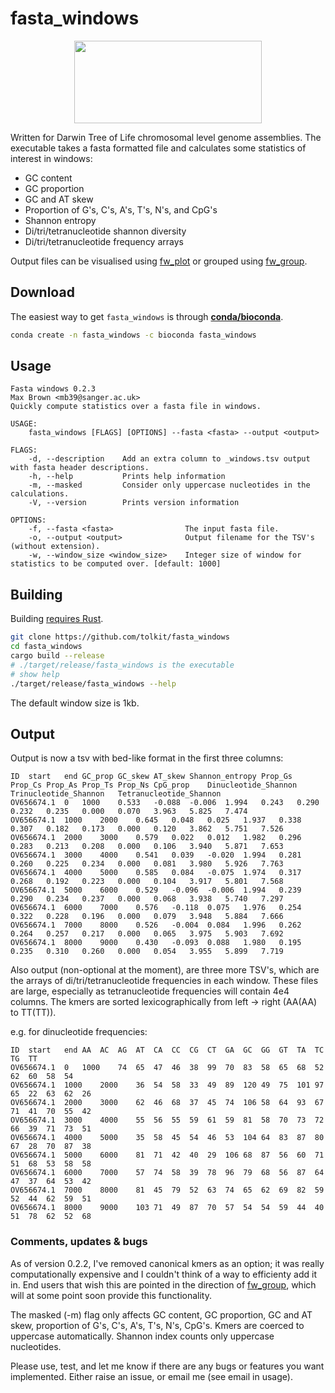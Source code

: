 # fasta_windows

<p align="center">
    <img width="300" height="132" src="https://www.sanger.ac.uk/wp-content/uploads/DToL-logo_notext-300x300.png">
</p>

Written for Darwin Tree of Life chromosomal level genome assemblies. The executable takes a fasta formatted file and calculates some statistics of interest in windows:

- GC content
- GC proportion
- GC and AT skew
- Proportion of G's, C's, A's, T's, N's, and CpG's
- Shannon entropy
- Di/tri/tetranucleotide shannon diversity
- Di/tri/tetranucleotide frequency arrays

Output files can be visualised using <a href="https://github.com/tolkit/fw_plot">fw_plot</a> or grouped using <a href="https://github.com/tolkit/fw_group">fw_group</a>.

## Download

The easiest way to get `fasta_windows` is through <b><a href="https://anaconda.org/bioconda/fasta_windows">conda/bioconda</a></b>.

```bash
conda create -n fasta_windows -c bioconda fasta_windows
```

## Usage

```
Fasta windows 0.2.3
Max Brown <mb39@sanger.ac.uk>
Quickly compute statistics over a fasta file in windows.

USAGE:
    fasta_windows [FLAGS] [OPTIONS] --fasta <fasta> --output <output>

FLAGS:
    -d, --description    Add an extra column to _windows.tsv output with fasta header descriptions.
    -h, --help           Prints help information
    -m, --masked         Consider only uppercase nucleotides in the calculations.
    -V, --version        Prints version information

OPTIONS:
    -f, --fasta <fasta>                The input fasta file.
    -o, --output <output>              Output filename for the TSV's (without extension).
    -w, --window_size <window_size>    Integer size of window for statistics to be computed over. [default: 1000]
```

## Building

Building <a href="https://www.rust-lang.org/tools/install">requires Rust</a>. 

```bash
git clone https://github.com/tolkit/fasta_windows
cd fasta_windows
cargo build --release
# ./target/release/fasta_windows is the executable
# show help
./target/release/fasta_windows --help
```

The default window size is 1kb.

## Output

Output is now a tsv with bed-like format in the first three columns:

```
ID	start	end	GC_prop	GC_skew	AT_skew	Shannon_entropy	Prop_Gs	Prop_Cs	Prop_As	Prop_Ts	Prop_Ns	CpG_prop	Dinucleotide_Shannon	Trinucleotide_Shannon	Tetranucleotide_Shannon
OV656674.1	0	1000	0.533	-0.088	-0.006	1.994	0.243	0.290	0.232	0.235	0.000	0.070	3.963	5.825	7.474
OV656674.1	1000	2000	0.645	0.048	0.025	1.937	0.338	0.307	0.182	0.173	0.000	0.120	3.862	5.751	7.526
OV656674.1	2000	3000	0.579	0.022	0.012	1.982	0.296	0.283	0.213	0.208	0.000	0.106	3.940	5.871	7.653
OV656674.1	3000	4000	0.541	0.039	-0.020	1.994	0.281	0.260	0.225	0.234	0.000	0.081	3.980	5.926	7.763
OV656674.1	4000	5000	0.585	0.084	-0.075	1.974	0.317	0.268	0.192	0.223	0.000	0.104	3.917	5.801	7.568
OV656674.1	5000	6000	0.529	-0.096	-0.006	1.994	0.239	0.290	0.234	0.237	0.000	0.068	3.938	5.740	7.297
OV656674.1	6000	7000	0.576	-0.118	0.075	1.976	0.254	0.322	0.228	0.196	0.000	0.079	3.948	5.884	7.666
OV656674.1	7000	8000	0.526	-0.004	0.084	1.996	0.262	0.264	0.257	0.217	0.000	0.065	3.975	5.903	7.692
OV656674.1	8000	9000	0.430	-0.093	0.088	1.980	0.195	0.235	0.310	0.260	0.000	0.054	3.955	5.899	7.719
```

Also output (non-optional at the moment), are three more TSV's, which are the arrays of di/tri/tetranucleotide frequencies in each window. These files are large, especially as tetranucleotide frequencies will contain 4e4 columns. The kmers are sorted lexicographically from left -> right (AA(AA) to TT(TT)).

e.g. for dinucleotide frequencies:

```
ID	start	end	AA	AC	AG	AT	CA	CC	CG	CT	GA	GC	GG	GT	TA	TC	TG	TT
OV656674.1	0	1000	74	65	47	46	38	99	70	83	58	65	68	52	62	60	58	54
OV656674.1	1000	2000	36	54	58	33	49	89	120	49	75	101	97	65	22	63	62	26
OV656674.1	2000	3000	62	46	68	37	45	74	106	58	64	93	67	71	41	70	55	42
OV656674.1	3000	4000	55	56	55	59	61	59	81	58	70	73	72	66	39	71	73	51
OV656674.1	4000	5000	35	58	45	54	46	53	104	64	83	87	80	67	28	70	87	38
OV656674.1	5000	6000	81	71	42	40	29	106	68	87	56	60	71	51	68	53	58	58
OV656674.1	6000	7000	57	74	58	39	78	96	79	68	56	87	64	47	37	64	53	42
OV656674.1	7000	8000	81	45	79	52	63	74	65	62	69	82	59	52	44	62	59	51
OV656674.1	8000	9000	103	71	49	87	70	57	54	54	59	44	40	51	78	62	52	68
```

### Comments, updates & bugs

As of version 0.2.2, I've removed canonical kmers as an option; it was really computationally expensive and I couldn't think of a way to efficienty add it in. End users that wish this are pointed in the direction of <a href="https://github.com/tolkit/fw_group">fw_group</a>, which will at some point soon provide this functionality.

The masked (-m) flag only affects GC content, GC proportion, GC and AT skew, proportion of G's, C's, A's, T's, N's, CpG's. Kmers are coerced to uppercase automatically. Shannon index counts only uppercase nucleotides.

Please use, test, and let me know if there are any bugs or features you want implemented. Either raise an issue, or email me (see email in usage).
